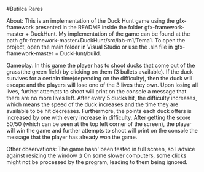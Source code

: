 #Butilca Rares

About:
    This is an implementation of the Duck Hunt game using the gfx-framework presented in the README
inside the folder gfx-framework-master + DuckHunt.
    My implementation of the game can be found at the path
gfx-framework-master+DuckHunt/src/lab-m1/Tema1. To open the project, open the main folder in Visual
Studio or use the .sln file in gfx-framework-master + DuckHunt/build.

Gameplay:
    In this game the player has to shoot ducks that come out of the grass(the green field) by
clicking on them (3 bullets available). If the duck survives for a certain time(depending on
the difficulty), then the duck will escape and the players will lose one of the 3 lives they own.
Upon losing all lives, further attempts to shoot will print on the console a message that there are
no more lives left.
    After every 5 ducks hit, the difficulty increases, which means the speed of the duck increases
and the time they are available to be hit decreases. Furthermore, the points each duck offers is
increased by one with every increase in difficulty. After getting the score 50/50 (which can be seen
at the top left corner of the screen), the player will win the game and further attempts to shoot
will print on the console the message that the player has already won the game.

Other observations:
    The game hasn' been tested in full screen, so I advice against resizing the window :)
    On some slower computers, some clicks might not be processed by the program, leading to them
being ignored.
